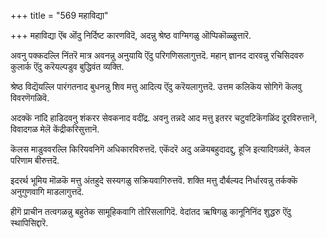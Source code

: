 +++
title = "569 महाविद्या"

+++
महाविद्या ऎंब ऒंदु निर्दिष्ट कारणविदॆ, अदन्नु श्रेष्ठ वाग्मिगळु ऒप्पिकॊळ्ळुत्तारॆ.

अवनु पक्कदल्लि निंतरॆ मात्र अवनन्नु अनुयायि ऎंदु परिगणिसलागुत्तदॆ. महान् ज्ञानद दारवन्नु रचिसिदवरु कुलार्क ऎंदु करॆयल्पडुव बुद्धिवंत व्यक्ति.

श्रेष्ठ विद्यॆयल्लि पारंगतनाद बुधनन्नु शिव मत्तु आदित्य ऎंदु करॆयलागुत्तदॆ. उत्तम कलिकॆय सोगिगॆ कॆलवु विवरणॆगळिवॆ.

अदक्कॆ नांदि हाडिदवनु शंकरर सेवकनाद वदींद्र. अवनु तन्नदे आद मत्तु इतरर चटुवटिकॆगळिंद दूरविरुत्तानॆ, विवादगळ मेलॆ केंद्रीकरिसुत्तानॆ.

कॆलस माडुववरल्लि किरियवनिगॆ अधिकारविरुत्तदॆ. एकॆंदरॆ अदु अळॆयबहुदादद्दु, हूजि इत्यादिगळंतॆ, केवल परिणाम बीरुत्तदॆ.

इदरर्थ भूमिय मॊळकॆ मत्तु अंतहुदे सस्यगळु सक्रियवागिरुत्तवॆ. शक्ति मत्तु दौर्बल्यद निर्धारवन्नु तर्कक्कॆ अनुगुणवागि माडलागुत्तदॆ.

हीगॆ प्राचीन तत्वगळन्नु बहुतेक सामूहिकवागि तोरिसलागिदॆ. वेदांतद ऋषिगळु कानूनिनिंद शुद्धरु ऎंदु स्थापिसिद्दारॆ.


